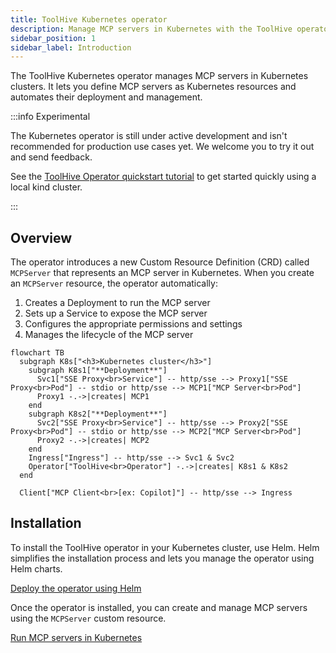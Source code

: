 ```yaml
---
title: ToolHive Kubernetes operator
description: Manage MCP servers in Kubernetes with the ToolHive operator
sidebar_position: 1
sidebar_label: Introduction
---
```


The ToolHive Kubernetes operator manages MCP servers in Kubernetes clusters. It
lets you define MCP servers as Kubernetes resources and automates their
deployment and management.

:::info Experimental

The Kubernetes operator is still under active development and isn't recommended
for production use cases yet. We welcome you to try it out and send feedback.

See the
[ToolHive Operator quickstart tutorial](../tutorials/toolhive-operator.mdx) to
get started quickly using a local kind cluster.

:::

## Overview

The operator introduces a new Custom Resource Definition (CRD) called
`MCPServer` that represents an MCP server in Kubernetes. When you create an
`MCPServer` resource, the operator automatically:

1. Creates a Deployment to run the MCP server
2. Sets up a Service to expose the MCP server
3. Configures the appropriate permissions and settings
4. Manages the lifecycle of the MCP server

```mermaid
flowchart TB
  subgraph K8s["<h3>Kubernetes cluster</h3>"]
    subgraph K8s1["**Deployment**"]
      Svc1["SSE Proxy<br>Service"] -- http/sse --> Proxy1["SSE Proxy<br>Pod"] -- stdio or http/sse --> MCP1["MCP Server<br>Pod"]
      Proxy1 -.->|creates| MCP1
    end
    subgraph K8s2["**Deployment**"]
      Svc2["SSE Proxy<br>Service"] -- http/sse --> Proxy2["SSE Proxy<br>Pod"] -- stdio or http/sse --> MCP2["MCP Server<br>Pod"]
      Proxy2 -.->|creates| MCP2
    end
    Ingress["Ingress"] -- http/sse --> Svc1 & Svc2
    Operator["ToolHive<br>Operator"] -.->|creates| K8s1 & K8s2
  end

  Client["MCP Client<br>[ex: Copilot]"] -- http/sse --> Ingress
```

## Installation

To install the ToolHive operator in your Kubernetes cluster, use Helm. Helm
simplifies the installation process and lets you manage the operator using Helm
charts.

[Deploy the operator using Helm](./deploy-operator-helm.md)

Once the operator is installed, you can create and manage MCP servers using the
`MCPServer` custom resource.

[Run MCP servers in Kubernetes](./run-mcp-k8s.md)
